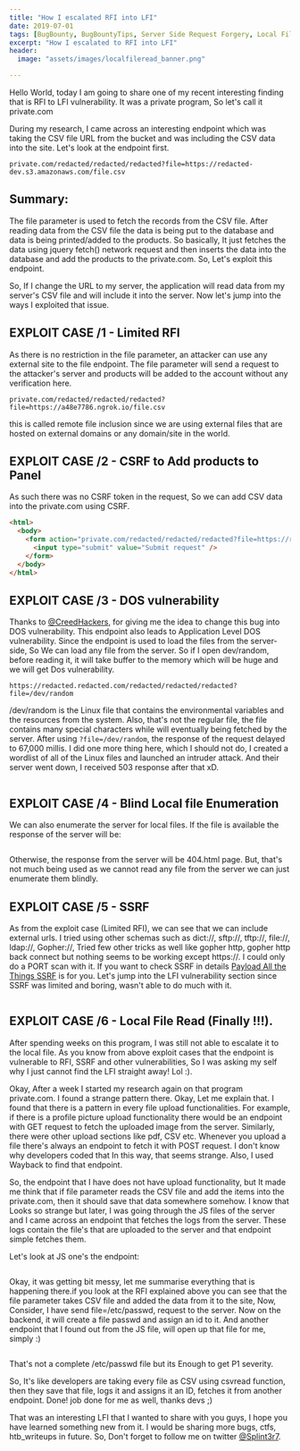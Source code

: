 ```yaml
---
title: "How I escalated RFI into LFI"
date: 2019-07-01
tags: [BugBounty, BugBountyTips, Server Side Request Forgery, Local File Disclosure,]
excerpt: "How I escalated to RFI into LFI"
header:
  image: "assets/images/localfileread_banner.png"

---
```


Hello World, today I am going to share one of my recent interesting finding that is RFI to LFI vulnerability. It was a private program, So let's call it private.com

During my research, I came across an interesting endpoint which was taking the CSV file URL from the bucket and was including the CSV data into the site. Let's look at the endpoint first.

```console
private.com/redacted/redacted/redacted?file=https://redacted-dev.s3.amazonaws.com/file.csv
```

## Summary:

The file parameter is used to fetch the records from the CSV file. After reading data from the CSV file the data is being put to the database and data is being printed/added to the products. So basically, It just fetches the data using jquery fetch() network request and then inserts the data into the database and add the products to the private.com. So, Let's exploit this endpoint.

So, If I change the URL to my server, the application will read data from my server's CSV file and will include it into the server. Now let's jump into the ways I exploited that issue.

## EXPLOIT CASE /1 - Limited RFI

As there is no restriction in the file parameter, an attacker can use any external site to the file endpoint. The file parameter will send a request to the attacker's server and products will be added to the account without any verification here.

```console
private.com/redacted/redacted/redacted?file=https://a48e7786.ngrok.io/file.csv
```

this is called remote file inclusion since we are using external files that are hosted on external domains or any domain/site in the world.

## EXPLOIT CASE /2 - CSRF to Add products to Panel

As such there was no CSRF token in the request, So we can add CSV data into the private.com using CSRF.

```html
<html>
  <body>
    <form action="private.com/redacted/redacted/redacted?file=https://redacted.ngrok.io/file.csv">
      <input type="submit" value="Submit request" />
    </form>
  </body>
</html>

```

## EXPLOIT CASE /3 - DOS vulnerability

Thanks to [@CreedHackers](https://twitter.com/@CreedHackers), for giving me the idea to change this bug into DOS vulnerability. This endpoint also leads to Application Level DOS vulnerability. Since the endpoint is used to load the files from the server-side, So We can load any file from the server. So if I open dev/random, before reading it, it will take buffer to the memory which will be huge and we will get Dos vulnerability.

```console
https://redacted.redacted.com/redacted/redacted/redacted?file=/dev/random
```

/dev/random is the Linux file that contains the environmental variables and the resources from the system. Also, that's not the regular file, the file contains many special characters while will eventually being fetched by the server. After using `?file=/dev/random`, the response of the request delayed to 67,000 millis. I did one more thing here, which I should not do, I created a wordlist of all of the Linux files and launched an intruder attack. And their server went down, I received 503 response after that xD.

<img src="https://github.com/Splint3r7/web/raw/master/assets/images/BugBountyImages/server_down.png" alt="">

## EXPLOIT CASE /4 - Blind Local file Enumeration

We can also enumerate the server for local files. If the file is available the response of the server will be:

<img src="https://raw.githubusercontent.com/Splint3r7/web/master/assets/images/BugBountyImages/local_file_enumerate_response.png" alt="">

Otherwise, the response from the server will be 404.html page. But, that's not much being used as we cannot read any file from the server we can just enumerate them blindly.

## EXPLOIT CASE /5 - SSRF

As from the exploit case (Limited RFI), we can see that we can include external urls. I tried using other schemas such as dict://, sftp://, tftp://, file://, ldap://, Gopher://, Tried few other tricks as well like gopher http, gopher http back connect but nothing seems to be working except https://. I could only do a PORT scan with it. If you want to check SSRF in details [Payload All the Things SSRF](https://github.com/swisskyrepo/PayloadsAllTheThings/tree/master/Server%20Side%20Request%20Forgery) is for you. Let's jump into the LFI vulnerability section since SSRF was limited and boring, wasn't able to do much with it.

<img src="https://github.com/Splint3r7/web/raw/master/assets/images/BugBountyImages/ssrf_request.png" alt="">

## EXPLOIT CASE /6 - Local File Read (Finally !!!).

After spending weeks on this program, I was still not able to escalate it to the local file. As you know from above exploit cases that the endpoint is vulnerable to RFI, SSRF and other vulnerabilities, So I was asking my self why I just cannot find the LFI straight away! Lol :).

Okay, After a week I started my research again on that program private.com. I found a strange pattern there. Okay, Let me explain that. I found that there is a pattern in every file upload functionalities. For example, if there is a profile picture upload functionality there would be an endpoint with GET request to fetch the uploaded image from the server. Similarly, there were other upload sections like pdf, CSV etc. Whenever you upload a file there's always an endpoint to fetch it with POST request. I don't know why developers coded that In this way, that seems strange. Also, I used Wayback to find that endpoint.

So, the endpoint that I have does not have upload functionality, but It made me think that if file parameter reads the CSV file and add the items into the private.com, then it should save that data somewhere somehow. I know that Looks so strange but later, I was going through the JS files of the server and I came across an endpoint that fetches the logs from the server. These logs contain the file's that are uploaded to the server and that endpoint simple fetches them.

Let's look at JS one's the endpoint:

<img src="https://github.com/Splint3r7/web/raw/master/assets/images/BugBountyImages/js_endpoint_ok.png" alt="">

Okay, it was getting bit messy, let me summarise everything that is happening there.if you look at the RFI explained above you can see that the file parameter takes CSV file and added the data from it to the site, Now, Consider, I have send file=/etc/passwd, request to the server. Now on the backend, it will create a file passwd and assign an id to it. And another endpoint that I found out from the JS file, will open up that file for me, simply :)

<img src="https://github.com/Splint3r7/web/raw/master/assets/images/BugBountyImages/LFI_csvread.png" alt="">

That's not a complete /etc/passwd file but its Enough to get P1 severity.

So, It's like developers are taking every file as CSV using csvread function, then they save that file, logs it and assigns it an ID, fetches it from another endpoint. Done! job done for me as well, thanks devs ;)

That was an interesting LFI that I wanted to share with you guys, I hope you have learned something new from it. I would be sharing more bugs, ctfs, htb_writeups in future. So, Don't forget to follow me on twitter [@Splint3r7](https://twitter.com/Splint3r7).
